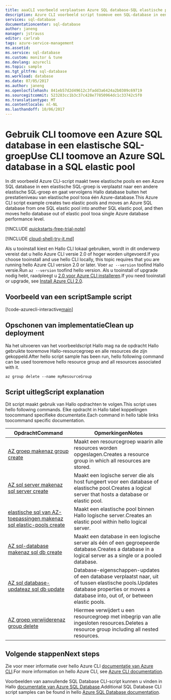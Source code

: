 ```yaml
---
title: aaaCLI voorbeeld verplaatsen Azure SQL database-SQL elastische pool | Microsoft Docs
description: Azure CLI voorbeeld script toomove een SQL-database in een elastische SQL-groep
services: sql-database
documentationcenter: sql-database
author: janeng
manager: jstrauss
editor: carlrab
tags: azure-service-management
ms.assetid: 
ms.service: sql-database
ms.custom: monitor & tune
ms.devlang: azurecli
ms.topic: sample
ms.tgt_pltfrm: sql-database
ms.workload: database
ms.date: 07/05/2017
ms.author: janeng
ms.openlocfilehash: 841eb57d2d49612c3fadd3a6424a2b0309c69719
ms.sourcegitcommit: 523283cc1b3c37c428e77850964dc1c33742c5f0
ms.translationtype: MT
ms.contentlocale: nl-NL
ms.lasthandoff: 10/06/2017
---
```

# <a name="use-cli-toomove-an-azure-sql-database-in-a-sql-elastic-pool"></a><span data-ttu-id="f1f57-103">Gebruik CLI toomove een Azure SQL database in een elastische SQL-groep</span><span class="sxs-lookup"><span data-stu-id="f1f57-103">Use CLI toomove an Azure SQL database in a SQL elastic pool</span></span>

<span data-ttu-id="f1f57-104">In dit voorbeeld Azure CLI-script maakt twee elastische pools en een Azure SQL database in een elastische SQL-groep is verplaatst naar een andere elastische SQL-groep en gaat vervolgens Hallo database buiten het prestatieniveau van elastische pool tooa één Azure-database.</span><span class="sxs-lookup"><span data-stu-id="f1f57-104">This Azure CLI script example creates two elastic pools and moves an Azure SQL database from one SQL elastic pool into another SQL elastic pool, and then moves hello database out of elastic pool tooa single Azure database performance level.</span></span> 

[!INCLUDE [quickstarts-free-trial-note](../../../includes/quickstarts-free-trial-note.md)]

[!INCLUDE [cloud-shell-try-it.md](../../../includes/cloud-shell-try-it.md)]

<span data-ttu-id="f1f57-105">Als u tooinstall kiest en Hallo CLI lokaal gebruiken, wordt in dit onderwerp vereist dat u hello Azure CLI versie 2.0 of hoger worden uitgevoerd.</span><span class="sxs-lookup"><span data-stu-id="f1f57-105">If you choose tooinstall and use hello CLI locally, this topic requires that you are running hello Azure CLI version 2.0 or later.</span></span> <span data-ttu-id="f1f57-106">Voer `az --version` toofind Hallo versie.</span><span class="sxs-lookup"><span data-stu-id="f1f57-106">Run `az --version` toofind hello version.</span></span> <span data-ttu-id="f1f57-107">Als u tooinstall of upgrade nodig hebt, raadpleegt u [2.0 voor Azure CLI installeren]( /cli/azure/install-azure-cli).</span><span class="sxs-lookup"><span data-stu-id="f1f57-107">If you need tooinstall or upgrade, see [Install Azure CLI 2.0]( /cli/azure/install-azure-cli).</span></span> 

## <a name="sample-script"></a><span data-ttu-id="f1f57-108">Voorbeeld van een script</span><span class="sxs-lookup"><span data-stu-id="f1f57-108">Sample script</span></span>

[!code-azurecli-interactive[main](../../../cli_scripts/sql-database/move-database-between-pools/move-database-between-pools.sh "Move database between pools")]

## <a name="clean-up-deployment"></a><span data-ttu-id="f1f57-109">Opschonen van implementatie</span><span class="sxs-lookup"><span data-stu-id="f1f57-109">Clean up deployment</span></span>

<span data-ttu-id="f1f57-110">Na het uitvoeren van het voorbeeldscript Hallo mag na de opdracht Hallo gebruikte tooremove Hallo-resourcegroep en alle resources die zijn gekoppeld.</span><span class="sxs-lookup"><span data-stu-id="f1f57-110">After hello script sample has been run, hello following command can be used tooremove hello resource group and all resources associated with it.</span></span>

```azurecli-interactive
az group delete --name myResourceGroup
```

## <a name="script-explanation"></a><span data-ttu-id="f1f57-111">Script uitleg</span><span class="sxs-lookup"><span data-stu-id="f1f57-111">Script explanation</span></span>

<span data-ttu-id="f1f57-112">Dit script maakt gebruik van Hallo opdrachten te volgen.</span><span class="sxs-lookup"><span data-stu-id="f1f57-112">This script uses hello following commands.</span></span> <span data-ttu-id="f1f57-113">Elke opdracht in Hallo tabel koppelingen toocommand specifieke documentatie.</span><span class="sxs-lookup"><span data-stu-id="f1f57-113">Each command in hello table links toocommand specific documentation.</span></span>

| <span data-ttu-id="f1f57-114">Opdracht</span><span class="sxs-lookup"><span data-stu-id="f1f57-114">Command</span></span> | <span data-ttu-id="f1f57-115">Opmerkingen</span><span class="sxs-lookup"><span data-stu-id="f1f57-115">Notes</span></span> |
|---|---|
| [<span data-ttu-id="f1f57-116">AZ groep maken</span><span class="sxs-lookup"><span data-stu-id="f1f57-116">az group create</span></span>](https://docs.microsoft.com/cli/azure/group#create) | <span data-ttu-id="f1f57-117">Maakt een resourcegroep waarin alle resources worden opgeslagen.</span><span class="sxs-lookup"><span data-stu-id="f1f57-117">Creates a resource group in which all resources are stored.</span></span> |
| [<span data-ttu-id="f1f57-118">AZ sql server maken</span><span class="sxs-lookup"><span data-stu-id="f1f57-118">az sql server create</span></span>](https://docs.microsoft.com/cli/azure/sql/server#create) | <span data-ttu-id="f1f57-119">Maakt een logische server die als host fungeert voor een database of elastische pool.</span><span class="sxs-lookup"><span data-stu-id="f1f57-119">Creates a logical server that hosts a database or elastic pool.</span></span> |
| [<span data-ttu-id="f1f57-120">elastische sql van AZ-toepassingen maken</span><span class="sxs-lookup"><span data-stu-id="f1f57-120">az sql elastic-pools create</span></span>](https://docs.microsoft.com/cli/azure/sql/elastic-pool#create) | <span data-ttu-id="f1f57-121">Maakt een elastische pool binnen Hallo logische server.</span><span class="sxs-lookup"><span data-stu-id="f1f57-121">Creates an elastic pool within hello logical server.</span></span> |
| [<span data-ttu-id="f1f57-122">AZ sql-database maken</span><span class="sxs-lookup"><span data-stu-id="f1f57-122">az sql db create</span></span>](https://docs.microsoft.com/cli/azure/sql/db#create) | <span data-ttu-id="f1f57-123">Maakt een database in een logische server als één of een gegroepeerde database.</span><span class="sxs-lookup"><span data-stu-id="f1f57-123">Creates a database in a logical server as a single or a pooled database.</span></span> |
| [<span data-ttu-id="f1f57-124">AZ sql database-update</span><span class="sxs-lookup"><span data-stu-id="f1f57-124">az sql db update</span></span>](https://docs.microsoft.com/cli/azure/sql/db#update) | <span data-ttu-id="f1f57-125">Database-eigenschappen-updates of een database verplaatst naar, uit of tussen elastische pools.</span><span class="sxs-lookup"><span data-stu-id="f1f57-125">Updates database properties or moves a database into, out of, or between elastic pools.</span></span> |
| [<span data-ttu-id="f1f57-126">AZ groep verwijderen</span><span class="sxs-lookup"><span data-stu-id="f1f57-126">az group delete</span></span>](https://docs.microsoft.com/cli/azure/vm/extension#set) | <span data-ttu-id="f1f57-127">Hiermee verwijdert u een resourcegroep met inbegrip van alle ingesloten resources.</span><span class="sxs-lookup"><span data-stu-id="f1f57-127">Deletes a resource group including all nested resources.</span></span> |

## <a name="next-steps"></a><span data-ttu-id="f1f57-128">Volgende stappen</span><span class="sxs-lookup"><span data-stu-id="f1f57-128">Next steps</span></span>

<span data-ttu-id="f1f57-129">Zie voor meer informatie over hello Azure CLI [documentatie van Azure CLI](https://docs.microsoft.com/cli/azure/overview).</span><span class="sxs-lookup"><span data-stu-id="f1f57-129">For more information on hello Azure CLI, see [Azure CLI documentation](https://docs.microsoft.com/cli/azure/overview).</span></span>

<span data-ttu-id="f1f57-130">Voorbeelden van aanvullende SQL Database CLI-script kunnen u vinden in Hallo [documentatie van Azure SQL Database](../sql-database-cli-samples.md).</span><span class="sxs-lookup"><span data-stu-id="f1f57-130">Additional SQL Database CLI script samples can be found in hello [Azure SQL Database documentation](../sql-database-cli-samples.md).</span></span>


